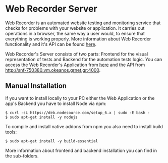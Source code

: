 # Web Recorder Server
Web Recorder is an automated website testing and monitoring service that checks for problems with your website or application. It carries out operations in a browser, the same way a user would, to ensure that everything is working properly. More information about Web Recorder functionality and it's API can be found [here][documentation].

Web Recorder's Server consists of two parts: Frontend for the visual representation of tests and Backend for the automation tests logic. You can access the Web Recorder's Application from [here][website] and the API from http://snf-750380.vm.okeanos.grnet.gr:4000.

[documentation]: http://snf-750380.vm.okeanos.grnet.gr:8080/documentation
[website]: http://snf-750380.vm.okeanos.grnet.gr:8080
[api]: http://snf-750380.vm.okeanos.grnet.gr:4000

## Manual Installation
If you want to install locally to your PC either the Web Application or the app's Backend you have to install Node via npm:
```
$ curl -sL https://deb.nodesource.com/setup_6.x | sudo -E bash -
$ sudo apt-get install -y nodejs
```
To compile and install native addons from npm you also need to install build tools:
```
$ sudo apt-get install -y build-essential
```

More information about frontend and backend installation you can find in the sub-folders.
